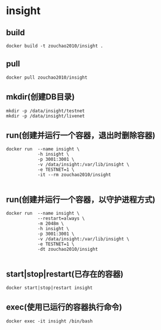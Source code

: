 # insight

## build
```shell
docker build -t zouchao2010/insight .

```

## pull
```shell
docker pull zouchao2010/insight

```

## mkdir(创建DB目录)
```shell
mkdir -p /data/insight/testnet
mkdir -p /data/insight/livenet

```
  
## run(创建并运行一个容器，退出时删除容器)
```shell
docker run  --name insight \
            -h insight \
            -p 3001:3001 \
            -v /data/insight:/var/lib/insight \
            -e TESTNET=1 \
            -it --rm zouchao2010/insight
            
```

## run(创建并运行一个容器，以守护进程方式)
```shell
docker run  --name insight \
            --restart=always \
            -m 2048m \
            -h insight \
            -p 3001:3001 \
            -v /data/insight:/var/lib/insight \
            -e TESTNET=1 \
            -dt zouchao2010/insight
            
```

## start|stop|restart(已存在的容器)
```shell
docker start|stop|restart insight

```

## exec(使用已运行的容器执行命令)
```shell
docker exec -it insight /bin/bash

```
